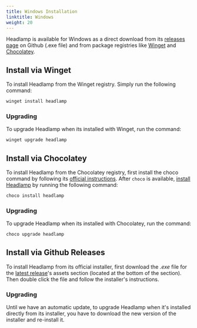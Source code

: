 ```yaml
---
title: Windows Installation
linktitle: Windows
weight: 20
---
```


Headlamp is available for Windows as a direct download from its [releases page](https://github.com/kinvolk/headlamp/releases) on Github (.exe file) and from package registries
like [Winget](https://learn.microsoft.com/en-us/windows/package-manager/winget/) and [Chocolatey](https://chocolatey.org/).

## Install via Winget

To install Headlamp from the Winget registry. Simply run the following command:
```powershell
winget install headlamp
```

### Upgrading

To upgrade Headlamp when its installed with Winget, run the command:
```powershell
winget upgrade headlamp
```


## Install via Chocolatey

To install Headlamp from the Chocolatey registry, first install the choco command by following
its [official instructions](https://chocolatey.org/install#generic).
After `choco` is available, [install Headlamp](https://community.chocolatey.org/packages/headlamp#install) by running the following command:
```powershell
choco install headlamp
```

### Upgrading

To upgrade Headlamp when its installed with Chocolatey, run the command:
```powershell
choco upgrade headlamp
```

## Install via Github Releases

To install Headlamp from its official installer, first download the _.exe_ file for the [latest release](https://github.com/headlamp-k8s/headlamp/releases/latest)'s assets section (located at the bottom of the section). Then double click the file and follow the installer's instructions.

### Upgrading

Until we have an automatic update, to upgrade Headlamp when it's installed directly from its
installer, you have to download the new version of the installer and re-install it.